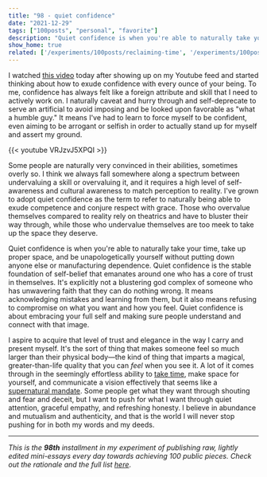 ```yaml
---
title: "98 - quiet confidence"
date: "2021-12-29"
tags: ["100posts", "personal", "favorite"]
description: "Quiet confidence is when you're able to naturally take your time, take up proper space, and be unapologetically yourself without putting down anyone else or manufacturing dependence."
show_home: true
related: ['/experiments/100posts/reclaiming-time', '/experiments/100posts/glorious-purpose']
---
```


I watched [this video](https://youtu.be/VRJzvJ5XPQI) today after showing up on my Youtube feed and started thinking about how to exude confidence with every ounce of your being. To me, confidence has always felt like a foreign attribute and skill that I need to actively work on. I naturally caveat and hurry through and self-deprecate to serve an artificial to avoid imposing and be looked upon favorable as "what a humble guy." It means I've had to learn to force myself to be confident, even aiming to be arrogant or selfish in order to actually stand up for myself and assert my ground.

{{< youtube VRJzvJ5XPQI >}}

Some people are naturally very convinced in their abilities, sometimes overly so. I think we always fall somewhere along a spectrum between undervaluing a skill or overvaluing it, and it requires a high level of self-awareness and cultural awareness to match perception to reality. I've grown to adopt quiet confidence as the term to refer to naturally being able to exude competence and conjure respect with grace. Those who overvalue themselves compared to reality rely on theatrics and have to bluster their way through, while those who undervalue themselves are too meek to take up the space they deserve. 

Quiet confidence is when you're able to naturally take your time, take up proper space, and be unapologetically yourself without putting down anyone else or manufacturing dependence. Quiet confidence is the stable foundation of self-belief that emanates around one who has a core of trust in themselves. It's explicitly not a blustering god complex of someone who has unwavering faith that they can do nothing wrong. It means acknowledging mistakes and learning from them, but it also means refusing to compromise on what you want and how you feel. Quiet confidence is about embracing your full self and making sure people understand and connect with that image.

I aspire to acquire that level of trust and elegance in the way I carry and present myself. It's the sort of thing that makes someone feel so much larger than their physical body—the kind of thing that imparts a magical, greater-than-life quality that you can *feel* when you see it. A lot of it comes through in the seemingly effortless ability to [take time](/experiments/100posts/reclaiming-time), make space for yourself, and communicate a vision effectively that seems like a [supernatural mandate](/experiments/100posts/glorious-purpose). Some people get what they want through shouting and fear and deceit, but I want to push for what I want through quiet attention, graceful empathy, and refreshing honesty. I believe in abundance and mutualism and authenticity, and that is the world I will never stop pushing for in both my words and my deeds.

---
*This is the **98th** installment in my experiment of publishing raw, lightly edited mini-essays every day towards achieving 100 public pieces. Check out the rationale and the full list [here](/experiments/100posts/)*.
